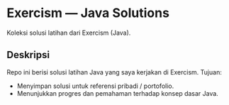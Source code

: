 # Exercism — Java Solutions

Koleksi solusi latihan dari Exercism (Java).

## Deskripsi
Repo ini berisi solusi latihan Java yang saya kerjakan di Exercism. Tujuan:
- Menyimpan solusi untuk referensi pribadi / portofolio.
- Menunjukkan progres dan pemahaman terhadap konsep dasar Java.